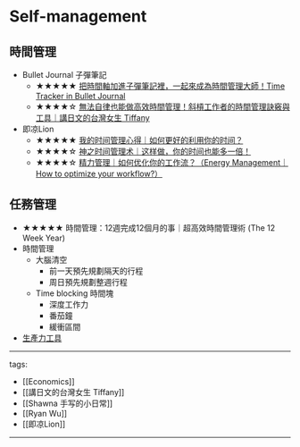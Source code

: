 # Self-management

## 時間管理
* Bullet Journal 子彈筆記
  * ★★★★★ [把時間軸加進子彈筆記裡，一起來成為時間管理大師！Time Tracker in Bullet Journal](https://youtu.be/FxvdEqRJEMU)
  * ★★★★☆ [無法自律也能做高效時間管理！斜槓工作者的時間管理訣竅與工具｜講日文的台灣女生 Tiffany](https://youtu.be/rXypniB_mI0)
* 即凉Lion
  * ★★★★★ [我的时间管理心得｜如何更好的利用你的时间？](https://youtu.be/BwK89fZszyk)
  * ★★★★☆ [神之时间管理术｜这样做，你的时间也能多一倍！](https://youtu.be/O6u_BuXpu7Q)
  * ★★★★☆ [精力管理｜如何优化你的工作流？（Energy Management｜How to optimize your workflow?）](https://youtu.be/8R_9cAvzDcU)

## 任務管理
* ★★★★★ 時間管理：12週完成12個月的事｜超高效時間管理術 (The 12 Week Year) 
* 時間管理
  * 大腦清空
    * 前一天預先規劃隔天的行程
    * 周日預先規劃整週行程
  * Time blocking 時間塊
    * 深度工作力
    * 番茄鐘
    * 緩衝區間
* [生產力工具](./Productivity%20Tools.md)

---
tags:
  - [[Economics]]
  - [[講日文的台灣女生 Tiffany]]
  - [[Shawna 手写的小日常]]
  - [[Ryan Wu]]
  - [[即凉Lion]]
  
---